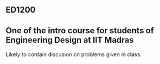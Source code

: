 ## ED1200

One of the intro course for students of Engineering Design at IIT Madras
---
Likely to contain discusion on problems given in class.

